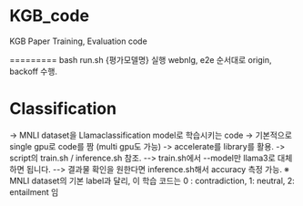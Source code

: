 # KGB_code
KGB Paper Training, Evaluation code

=========
bash run.sh {평가모델명} 실행 
webnlg, e2e 순서대로 origin, backoff 수행. 

# Classification
-> MNLI dataset을 Llamaclassification model로 학습시키는 code
-> 기본적으로 single gpu로 code를 짬 (multi gpu도 가능)
-> accelerate를 library를 활용.
-> script의 train.sh / inference.sh 참조.
--> train.sh에서 --model만 llama3로 대체하면 됩니다. 
--> 결과물 확인을 원한다면 inference.sh해서 accuracy 측정 가능.
※ MNLI dataset의 기본 label과 달리, 이 학습 코드는 0 : contradiction, 1: neutral, 2: entailment 임
